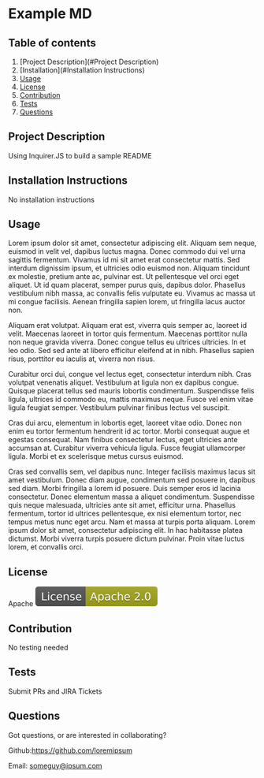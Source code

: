 
    
# Example MD

## Table of contents

1. [Project Description](#Project Description)
2. [Installation](#Installation Instructions)
3. [Usage](#Usage)
4. [License](#License)
5. [Contribution](#Contribution)
6. [Tests](#Tests)
7. [Questions](#Questions)


## Project Description
Using Inquirer.JS to build a sample README


## Installation Instructions
No installation instructions


## Usage
Lorem ipsum dolor sit amet, consectetur adipiscing elit. Aliquam sem neque, euismod in velit vel, dapibus luctus magna. Donec commodo dui vel urna sagittis fermentum. Vivamus id mi sit amet erat consectetur mattis. Sed interdum dignissim ipsum, et ultricies odio euismod non. Aliquam tincidunt ex molestie, pretium ante ac, pulvinar est. Ut pellentesque vel orci eget aliquet. Ut id quam placerat, semper purus quis, dapibus dolor. Phasellus vestibulum nibh massa, ac convallis felis vulputate eu. Vivamus ac massa ut mi congue facilisis. Aenean fringilla sapien lorem, ut fringilla lacus auctor non.

Aliquam erat volutpat. Aliquam erat est, viverra quis semper ac, laoreet id velit. Maecenas laoreet in tortor quis fermentum. Maecenas porttitor nulla non neque gravida viverra. Donec congue tellus eu ultrices ultricies. In et leo odio. Sed sed ante at libero efficitur eleifend at in nibh. Phasellus sapien risus, porttitor eu iaculis at, viverra non risus.

Curabitur orci dui, congue vel lectus eget, consectetur interdum nibh. Cras volutpat venenatis aliquet. Vestibulum at ligula non ex dapibus congue. Quisque placerat tellus sed mauris lobortis condimentum. Suspendisse felis ligula, ultrices id commodo eu, mattis maximus neque. Fusce vel enim vitae ligula feugiat semper. Vestibulum pulvinar finibus lectus vel suscipit.

Cras dui arcu, elementum in lobortis eget, laoreet vitae odio. Donec non enim eu tortor fermentum hendrerit id ac tortor. Morbi consequat augue et egestas consequat. Nam finibus consectetur lectus, eget ultricies ante accumsan at. Curabitur viverra vehicula ligula. Fusce feugiat ullamcorper ligula. Morbi et ex scelerisque metus cursus euismod.

Cras sed convallis sem, vel dapibus nunc. Integer facilisis maximus lacus sit amet vestibulum. Donec diam augue, condimentum sed posuere in, dapibus sed diam. Morbi fringilla a lorem id posuere. Duis semper eros id lacinia consectetur. Donec elementum massa a aliquet condimentum. Suspendisse quis neque malesuada, ultricies ante sit amet, efficitur urna. Phasellus fermentum, tortor id ultrices pellentesque, ex nisi elementum tortor, nec tempus metus nunc eget arcu. Nam et massa at turpis porta aliquam. Lorem ipsum dolor sit amet, consectetur adipiscing elit. In hac habitasse platea dictumst. Morbi viverra turpis posuere dictum pulvinar. Proin vitae luctus lorem, et convallis orci.




## License

Apache   ![Apache](./assets/Apache.svg)


## Contribution

No testing needed


## Tests

Submit PRs and JIRA Tickets


## Questions
Got questions, or are interested in collaborating? 

Github:https://github.com/loremipsum

Email: someguy@ipsum.com